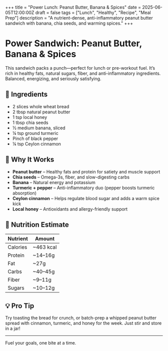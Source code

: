 +++
title = "Power Lunch: Peanut Butter, Banana & Spices"
date = 2025-06-05T12:00:00Z
draft = false
tags = ["Lunch", "Healthy", "Recipe", "Meal Prep"]
description = "A nutrient-dense, anti-inflammatory peanut butter sandwich with banana, chia seeds, and warming spices."
+++

# Power Sandwich: Peanut Butter, Banana & Spices

This sandwich packs a punch—perfect for lunch or pre-workout fuel. It’s rich in healthy fats, natural sugars, fiber, and anti-inflammatory ingredients. Balanced, energizing, and seriously satisfying.

## 🥪 Ingredients

- 2 slices whole wheat bread  
- 2 tbsp natural peanut butter  
- 1 tsp local honey  
- 1 tbsp chia seeds  
- ½ medium banana, sliced  
- ¼ tsp ground turmeric  
- Pinch of black pepper  
- ¼ tsp Ceylon cinnamon  

## 🧠 Why It Works

- **Peanut butter** – Healthy fats and protein for satiety and muscle support  
- **Chia seeds** – Omega-3s, fiber, and slow-digesting carbs  
- **Banana** – Natural energy and potassium  
- **Turmeric + pepper** – Anti-inflammatory duo (pepper boosts turmeric absorption)  
- **Ceylon cinnamon** – Helps regulate blood sugar and adds a warm spice kick  
- **Local honey** – Antioxidants and allergy-friendly support  

## 🔬 Nutrition Estimate

| Nutrient     | Amount     |
|--------------|------------|
| Calories     | ~463 kcal  |
| Protein      | ~14–16g    |
| Fat          | ~27g       |
| Carbs        | ~40–45g    |
| Fiber        | ~9–11g     |
| Sugars       | ~10–12g    |

## 💡 Pro Tip

Try toasting the bread for crunch, or batch-prep a whipped peanut butter spread with cinnamon, turmeric, and honey for the week. Just stir and store in a jar!

---

Fuel your goals, one bite at a time.
